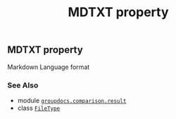 ﻿---
title: MDTXT property
second_title: GroupDocs.Comparison for Python via .NET API References
description: 
type: docs
url: /python-net/groupdocs.comparison.result/filetype/mdtxt/
is_root: false
weight: 770
---

## MDTXT property


Markdown Language format

### See Also
* module [`groupdocs.comparison.result`](../../)
* class [`FileType`](/comparison/python-net/groupdocs.comparison.result/filetype)
